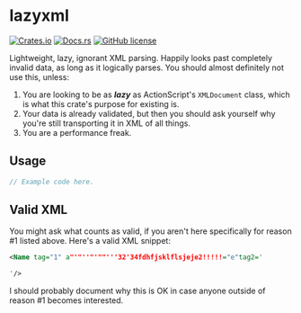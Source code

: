 # lazyxml

[![Crates.io](https://img.shields.io/crates/v/lazyxml)](https://crates.io/crates/lazyxml)
[![Docs.rs](https://docs.rs/lazyxml/badge.svg)](https://docs.rs/lazyxml)
[![GitHub license](https://img.shields.io/github/license/notviri/lazyxml)](https://github.com/notviri/lazyxml/blob/master/LICENSE.md)

Lightweight, lazy, ignorant XML parsing. Happily looks past completely invalid data, as long as it logically parses. You should almost definitely not use this, unless:

1) You are looking to be as ***lazy*** as ActionScript's `XMLDocument` class, which is what this crate's purpose for existing is.
2) Your data is already validated, but then you should ask yourself why you're still transporting it in XML of all things.
3) You are a performance freak.

## Usage

```rust
// Example code here.
```

## Valid XML

You might ask what counts as valid, if you aren't here specifically for reason #1 listed above.
Here's a valid XML snippet:

```xml
<Name tag="1" a"'"''"'""'''32'34fdhfjsklflsjeje2!!!!!="e"tag2='

'/>
```

I should probably document why this is OK in case anyone outside of reason #1 becomes interested.
